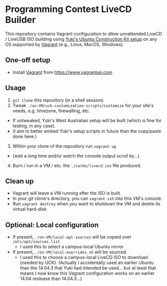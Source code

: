 # Programming Contest LiveCD Builder
This repository contains Vagrant configuration to allow unnattended LiveCD / LiveUSB ISO building using [Yuki's Ubuntu Construction Kit setup](https://github.com/N-Yuki/sppc-ubuntu-customisation) on any OS supported by [Vagrant](https://www.vagrantup.com) (e.g., Linux, MacOS, Windows).
## One-off setup
- Install [Vagrant](https://www.vagrantup.com) from https://www.vagrantup.com

## Usage
1. `git clone` this repository (in a shell session)
2. Tweak `./on-VM/uck-customization-scripts/customize` for your site's needs, e.g. timezone, firewalling, etc.
  - If untweaked, Yuki's West Australian setup will be built (which is fine for testing, in any case).
  - (I aim to better embed Yuki's setup scripts in future than the copy/paste done here.)
3. Within your clone of the repository run `vagrant up`
  - (wait a long time and/or watch the console output scroll by...)
4. Burn / run in a VM / etc. the `./cache/livecd.iso` file produced.

## Clean up
- Vagrant will leave a VM running after the ISO is built.
- In your git clone's directory, you can `vagrant ssh` into this VM's console.
- Run `vagrant destroy` when you want to shutdown the VM and delete its virtual hard-disk

## Optional: Local configuration
- If present, `./on-VM/local-apt-sources` will be copied over `/etc/apt/sources.list`
  - I used this to select a campus-local Ubuntu mirror 
- If present, `./on-VM/local-overrides.sh` will be sourced.
  - I used this to choose a campus-local LiveCD ISO to download (needed by UCK).
    (Actually I accidentally used an earlier Ubuntu than the 14.04.3 that Yuki had intended be used... 
    but at least that means I now know this Vagrant configuration works on an earlier 14.04 reslease than 14.04.3...)

